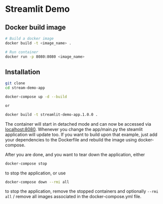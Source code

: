 # Streamlit Demo

## Docker build image

```bash
# Build a docker image 
docker build -t <image_name> .

# Run container
docker run -p 8080:8080 <image_name>
```

## Installation

```bash
git clone 
cd stream-demo-app

docker-compose up -d --build

or

docker build -t streamlit-demo-app.1.0.0 .
```

The container will start in detached mode and can now be accessed via [localhost:8080](http://localhost:8080). Whenever you change the app/main.py the steamlit application will update too. If you want to build upon that example, just add your dependencies to the Dockerfile and rebuild the image using docker-compose.

After you are done, and you want to tear down the application, either

```bash
docker-compose stop
```

to stop the application, or use

```bash
docker-compose down --rmi all
```

to stop the application, remove the stopped containers and optionally `--rmi all` / remove all images associated in the docker-compose.yml file.
